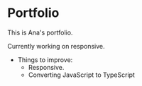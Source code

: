 # Portfolio
This is Ana's portfolio.


Currently working on responsive.

- Things to improve:
  * Responsive.
  * Converting JavaScript to TypeScript

